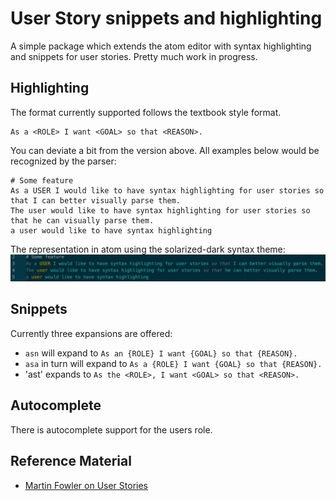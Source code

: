 # User Story snippets and highlighting

A simple package which extends the atom editor with syntax highlighting and snippets for user stories. Pretty much work in progress.

## Highlighting
The format currently supported follows the textbook style format.
```
As a <ROLE> I want <GOAL> so that <REASON>.
```

You can deviate a bit from the version above. All examples below would be recognized by the parser:

```
# Some feature
As a USER I would like to have syntax highlighting for user stories so that I can better visually parse them.
The user would like to have syntax highlighting for user stories so that he can visually parse them.
a user would like to have syntax highlighting
```

The representation in atom using the solarized-dark syntax theme:
![sample image](https://raw.githubusercontent.com/fschaper/atom-language-story/master/support/sample.jpg)

## Snippets

Currently three expansions are offered:
- `asn` will expand to `As an {ROLE} I want {GOAL} so that {REASON}.`
- `asa` in turn will expand to `As a {ROLE} I want {GOAL} so that {REASON}.`
- 'ast' expands to `As the <ROLE>, I want <GOAL> so that <REASON>.`

## Autocomplete

There is autocomplete support for the users role.

## Reference Material

- [Martin Fowler on User Stories](http://martinfowler.com/bliki/UserStory.html)
